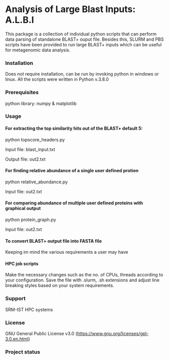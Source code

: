# Analysis of Large Blast Inputs: A.L.B.I

This package is a collection of individual python scripts that can perform data parsing of standalone BLAST+ ouput file. Besides this, SLURM and PBS scripts have been provided to run large BLAST+ inputs which can be useful for metagenomic data analysis.


### Installation

Does not require installation, can be run by invoking python in windows or linux. All the scripts were written in Python v.3.8.0

### Prerequisites

python library: numpy & matplotlib 

### Usage

#### For extracting the top similarity hits out of the BLAST+ default 5:

python topscore_headers.py

Input file: blast_input.txt 

Output file: out2.txt
  
#### For finding relative abundance of a single user defined protien

python relative_abundance.py

Input file: out2.txt



#### For comparing abundance of multiple user defined proteins with graphical output

python protein_graph.py

Input file: out2.txt

#### To convert BLAST+ output file into FASTA file

Keeping im mind the various requirements a user may have  


#### HPC job scripts

Make the necessary changes such as the no. of CPUs, threads according to your configuration. Save the file with .slurm, .sh extensions and adjust line breaking styles based on your system requirements. 

### Support

SRM-IST HPC systems

### License

GNU General Public License v3.0 (https://www.gnu.org/licenses/gpl-3.0.en.html)


### Project status


